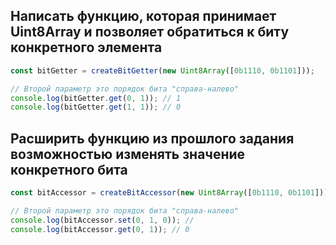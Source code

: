 ## Написать функцию, которая принимает Uint8Array и позволяет обратиться к биту конкретного элемента

```js
const bitGetter = createBitGetter(new Uint8Array([0b1110, 0b1101]));

// Второй параметр это порядок бита "справа-налево"
console.log(bitGetter.get(0, 1)); // 1
console.log(bitGetter.get(1, 1)); // 0
```

## Расширить функцию из прошлого задания возможностью изменять значение конкретного бита

```js
const bitAccessor = createBitAccessor(new Uint8Array([0b1110, 0b1101]));

// Второй параметр это порядок бита "справа-налево"
console.log(bitAccessor.set(0, 1, 0)); //
console.log(bitAccessor.get(0, 1)); // 0
```

